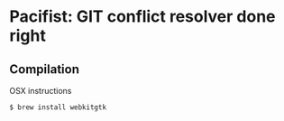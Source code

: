 # Pacifist: GIT conflict resolver done right

## Compilation

OSX instructions
```
$ brew install webkitgtk
```
